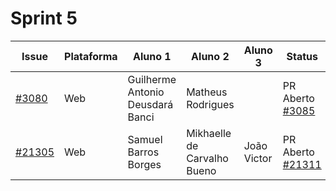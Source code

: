 # Sprint 5

| Issue                                                                      | Plataforma | Aluno 1                          | Aluno 2           | Aluno 3            | Status                                                        |
| -------------------------------------------------------------------------- | ---------- | -------------------------------- | ----------------- | ------------------ | --------------------------------------------------------------- |
| [#3080](https://github.com/RocketChat/Rocket.Chat.ReactNative/issues/3080)     | Web   | Guilherme Antonio Deusdará Banci   | Matheus Rodrigues | | PR Aberto [#3085](https://github.com/RocketChat/Rocket.Chat.ReactNative/pull/3085) |
| [#21305](https://github.com/RocketChat/Rocket.Chat/issues/21305)               | Web   | Samuel Barros Borges | Mikhaelle de Carvalho Bueno       | João Victor | PR Aberto [#21311](https://github.com/RocketChat/Rocket.Chat/pull/21311) |